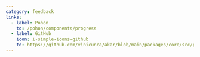 ```yaml
---
category: feedback
links:
  - label: Pohon
    to: /pohon/components/progress
  - label: GitHub
    icon: i-simple-icons-github
    to: https://github.com/vinicunca/akar/blob/main/packages/core/src/progress/index.ts
---
```

